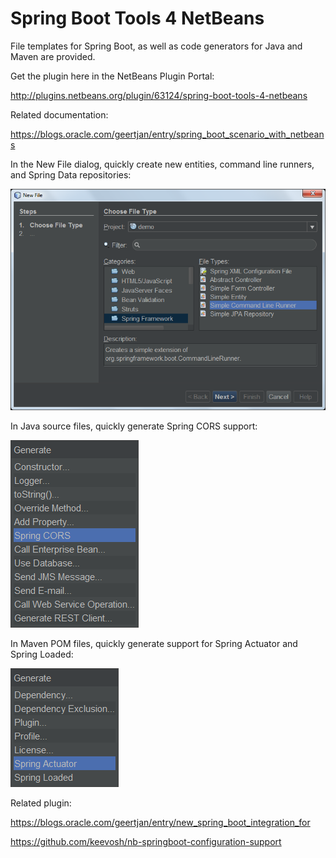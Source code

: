 # Spring Boot Tools 4 NetBeans

File templates for Spring Boot, as well as code generators for Java and Maven
are provided.

<p>Get the plugin here in the NetBeans Plugin Portal:</p>

<p><a href="http://plugins.netbeans.org/plugin/63124/spring-boot-tools-4-netbeans">http://plugins.netbeans.org/plugin/63124/spring-boot-tools-4-netbeans</a></p>

<p>Related documentation:</p>

<p><a href="https://blogs.oracle.com/geertjan/entry/spring_boot_scenario_with_netbeans">https://blogs.oracle.com/geertjan/entry/spring_boot_scenario_with_netbeans</a></p>

<p>In the New File dialog, quickly create new entities, command line runners,
 and Spring Data repositories:</p>

<img src="images/newfiledialog.png"/>

<p>In Java source files, quickly generate Spring CORS support:</p>

<img src="images/springcors.png"/>

<p>In Maven POM files, quickly generate support for Spring Actuator and Spring Loaded:</p>

<img src="images/springmaven.png"/>

<p>Related plugin:</p>

<p><a href="https://blogs.oracle.com/geertjan/entry/new_spring_boot_integration_for">https://blogs.oracle.com/geertjan/entry/new_spring_boot_integration_for</a></p>

<p><a href="https://github.com/keevosh/nb-springboot-configuration-support">https://github.com/keevosh/nb-springboot-configuration-support</a></p>